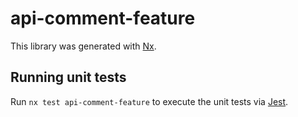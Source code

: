# api-comment-feature

This library was generated with [Nx](https://nx.dev).

## Running unit tests

Run `nx test api-comment-feature` to execute the unit tests via [Jest](https://jestjs.io).

